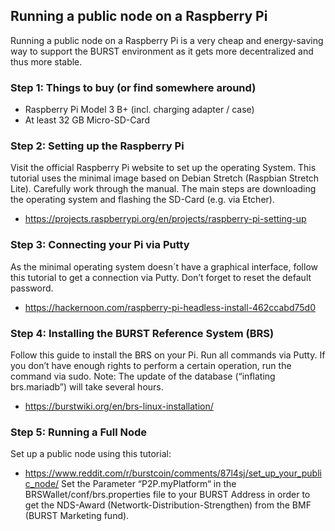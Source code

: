 Running a public node on a Raspberry Pi
-------------------------------
Running a public node on a Raspberry Pi is a very cheap and energy-saving way to support the BURST environment as it gets more decentralized and thus more stable.

### Step 1: Things to buy (or find somewhere around)

-   Raspberry Pi Model 3 B+ (incl. charging adapter / case)
-   At least 32 GB Micro-SD-Card

### Step 2: Setting up the Raspberry Pi

Visit the official Raspberry Pi website to set up the operating System. This tutorial uses the minimal image based on Debian Stretch (Raspbian Stretch Lite). Carefully work through the manual. The main steps are downloading the operating system and flashing the SD-Card (e.g. via Etcher).
-   https://projects.raspberrypi.org/en/projects/raspberry-pi-setting-up

### Step 3: Connecting your Pi via Putty

As the minimal operating system doesn´t have a graphical interface, follow this tutorial to get a connection via Putty. Don’t forget to reset the default password.
-   https://hackernoon.com/raspberry-pi-headless-install-462ccabd75d0

### Step 4: Installing the BURST Reference System (BRS)

Follow this guide to install the BRS on your Pi. Run all commands via Putty. If you don’t have enough rights to perform a certain operation, run the command via sudo. Note: The update of the database (“inflating brs.mariadb”) will take several hours.
-   https://burstwiki.org/en/brs-linux-installation/

### Step 5: Running a Full Node

Set up a public node using this tutorial:
-   https://www.reddit.com/r/burstcoin/comments/87l4sj/set_up_your_public_node/
Set the Parameter “P2P.myPlatform“ in the BRSWallet/conf/brs.properties file to your BURST Address in order to get the NDS-Award (Networtk-Distribution-Strengthen) from the BMF (BURST Marketing fund).
